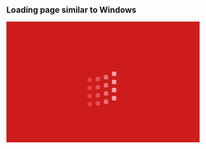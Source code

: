 ## Loading page similar to Windows

![Edit [Web] Pure CSS Loading page similar to Windows](../../gifs/loading/loading-page-similar-to-windows.gif)



